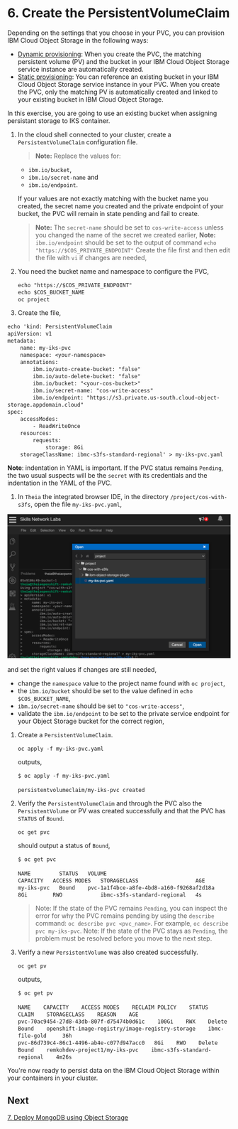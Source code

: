 # 6. Create the PersistentVolumeClaim

Depending on the settings that you choose in your PVC, you can provision IBM Cloud Object Storage in the following ways:

- [Dynamic provisioning](https://cloud.ibm.com/docs/containers?topic=containers-kube_concepts#dynamic_provisioning): When you create the PVC, the matching persistent volume (PV) and the bucket in your IBM Cloud Object Storage service instance are automatically created.
- [Static provisioning](https://cloud.ibm.com/docs/containers?topic=containers-kube_concepts#static_provisioning): You can reference an existing bucket in your IBM Cloud Object Storage service instance in your PVC. When you create the PVC, only the matching PV is automatically created and linked to your existing bucket in IBM Cloud Object Storage.

In this exercise, you are going to use an existing bucket when assigning persistant storage to IKS container.

1. In the cloud shell connected to your cluster, create a `PersistentVolumeClaim` configuration file.

    > **Note:** Replace the values for:

      - `ibm.io/bucket`,
      - `ibm.io/secret-name` and
      - `ibm.io/endpoint`.

      If your values are not exactly matching with the bucket name you created, the secret name you created and the private endpoint of your bucket, the PVC will remain in state pending and fail to create.

    > **Note:** The `secret-name` should be set to `cos-write-access` unless you changed the name of the secret we created earlier,
    > **Note:** `ibm.io/endpoint` should be set to the output of command `echo "https://$COS_PRIVATE_ENDPOINT"`
    > Create the file first and then edit the file with `vi` if changes are needed,

2. You need the bucket name and namespace to configure the PVC,

    ```console
    echo "https://$COS_PRIVATE_ENDPOINT"
    echo $COS_BUCKET_NAME
    oc project
    ```

3. Create the file,

```console
echo 'kind: PersistentVolumeClaim
apiVersion: v1
metadata:
    name: my-iks-pvc
    namespace: <your-namespace>
    annotations:
        ibm.io/auto-create-bucket: "false"
        ibm.io/auto-delete-bucket: "false"
        ibm.io/bucket: "<your-cos-bucket>"
        ibm.io/secret-name: "cos-write-access"
        ibm.io/endpoint: "https://s3.private.us-south.cloud-object-storage.appdomain.cloud"
spec:
    accessModes:
        - ReadWriteOnce
    resources:
        requests:
            storage: 8Gi
    storageClassName: ibmc-s3fs-standard-regional' > my-iks-pvc.yaml
```

**Note**: indentation in YAML is important. If the PVC status remains `Pending`, the two usual suspects will be the `secret` with its credentials and the indentation in the YAML of the PVC.

1. In `Theia` the integrated browser IDE, in the directory `/project/cos-with-s3fs`, open the file `my-iks-pvc.yaml`,

![Theia IDE Open File](../images/cos-with-s3fs/theia-open-my-pvc.png)

and set the right values if changes are still needed,

- change the `namespace` value to the project name found with `oc project`,
- the `ibm.io/bucket` should be set to the value defined in `echo $COS_BUCKET_NAME`,
- `ibm.io/secret-name` should be set to `"cos-write-access"`,
- validate the `ibm.io/endpoint` to be set to the private service endpoint for your Object Storage bucket for the correct region,

1. Create a `PersistentVolumeClaim`.

    ```console
    oc apply -f my-iks-pvc.yaml
    ```

    outputs,

    ```console
    $ oc apply -f my-iks-pvc.yaml

    persistentvolumeclaim/my-iks-pvc created
    ```

2. Verify the `PersistentVolumeClaim` and through the PVC also the `PersistentVolume` or PV was created successfully and that the PVC has `STATUS` of `Bound`.

    ```console
    oc get pvc
    ```

    should output a status of `Bound`,

    ```console
    $ oc get pvc

    NAME         STATUS   VOLUME                                     CAPACITY   ACCESS MODES   STORAGECLASS                  AGE
    my-iks-pvc   Bound    pvc-1a1f4bce-a8fe-4bd8-a160-f9268af2d18a   8Gi        RWO            ibmc-s3fs-standard-regional   4s
    ```

    > Note: If the state of the PVC remains `Pending`, you can inspect the error for why the PVC remains pending by using the `describe` command: `oc describe pvc <pvc_name>`. For example, `oc describe pvc my-iks-pvc`.
    > Note: If the state of the PVC stays as `Pending`, the problem must be resolved before you move to the next step.

3. Verify a new `PersistentVolume` was also created successfully.

    ```console
    oc get pv
    ```

    outputs,

    ```console
    $ oc get pv

    NAME    CAPACITY    ACCESS MODES    RECLAIM POLICY    STATUS   CLAIM    STORAGECLASS    REASON    AGE
    pvc-70ac9454-27d8-43db-807f-d75474b0d61c    100Gi    RWX    Delete    Bound    openshift-image-registry/image-registry-storage    ibmc-file-gold     36h
    pvc-86d739c4-86c1-4496-ab4e-c077d947acc0   8Gi    RWO    Delete    Bound    remkohdev-project1/my-iks-pvc    ibmc-s3fs-standard-regional    4m26s
    ```

You're now ready to persist data on the IBM Cloud Object Storage within your containers in your cluster.

## Next

[7. Deploy MongoDB using Object Storage](MONGODB.md)
